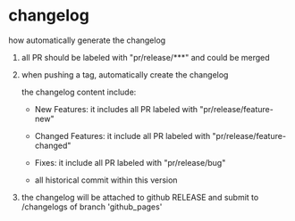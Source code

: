 # changelog

how automatically generate the changelog

1. all PR should be labeled with "pr/release/***" and could be merged

2. when pushing a tag, automatically create the changelog

    the changelog content include:

    * New Features: it includes all PR labeled with "pr/release/feature-new"

    * Changed Features: it include all PR labeled with "pr/release/feature-changed"

    * Fixes: it include all PR labeled with "pr/release/bug"

    * all historical commit within this version

3. the changelog will be attached to github RELEASE and submit to /changelogs of branch 'github_pages'
